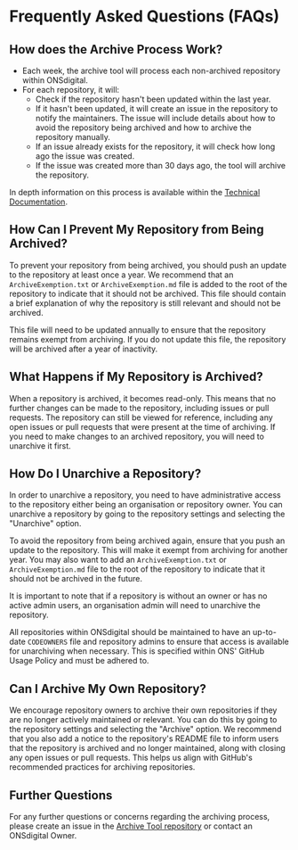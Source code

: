 # Frequently Asked Questions (FAQs)

## How does the Archive Process Work?

- Each week, the archive tool will process each non-archived repository within ONSdigital.
- For each repository, it will:
  - Check if the repository hasn't been updated within the last year.
  - If it hasn't been updated, it will create an issue in the repository to notify the maintainers. The issue will include details about how to avoid the repository being archived and how to archive the repository manually.
  - If an issue already exists for the repository, it will check how long ago the issue was created.
  - If the issue was created more than 30 days ago, the tool will archive the repository.

In depth information on this process is available within the [Technical Documentation](./technical_documentation/the_process.md).

## How Can I Prevent My Repository from Being Archived?

To prevent your repository from being archived, you should push an update to the repository at least once a year. We recommend that an `ArchiveExemption.txt` or `ArchiveExemption.md` file is added to the root of the repository to indicate that it should not be archived. This file should contain a brief explanation of why the repository is still relevant and should not be archived.

This file will need to be updated annually to ensure that the repository remains exempt from archiving. If you do not update this file, the repository will be archived after a year of inactivity.

## What Happens if My Repository is Archived?

When a repository is archived, it becomes read-only. This means that no further changes can be made to the repository, including issues or pull requests. The repository can still be viewed for reference, including any open issues or pull requests that were present at the time of archiving. If you need to make changes to an archived repository, you will need to unarchive it first.

## How Do I Unarchive a Repository?

In order to unarchive a repository, you need to have administrative access to the repository either being an organisation or repository owner. You can unarchive a repository by going to the repository settings and selecting the "Unarchive" option.

To avoid the repository from being archived again, ensure that you push an update to the repository. This will make it exempt from archiving for another year. You may also want to add an `ArchiveExemption.txt` or `ArchiveExemption.md` file to the root of the repository to indicate that it should not be archived in the future.

It is important to note that if a repository is without an owner or has no active admin users, an organisation admin will need to unarchive the repository.

All repositories within ONSdigital should be maintained to have an up-to-date `CODEOWNERS` file and repository admins to ensure that access is available for unarchiving when necessary. This is specified within ONS' GitHub Usage Policy and must be adhered to.

## Can I Archive My Own Repository?

We encourage repository owners to archive their own repositories if they are no longer actively maintained or relevant. You can do this by going to the repository settings and selecting the "Archive" option. We recommend that you also add a notice to the repository's README file to inform users that the repository is archived and no longer maintained, along with closing any open issues or pull requests. This helps us align with GitHub's recommended practices for archiving repositories.

## Further Questions

For any further questions or concerns regarding the archiving process, please create an issue in the [Archive Tool repository](https://github.com/ONS-Innovation/github-repository-archive-script/issues) or contact an ONSdigital Owner.
